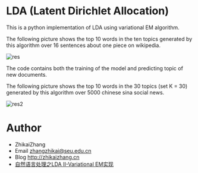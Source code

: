 # LDA (Latent Dirichlet Allocation) 

This is a python implementation of LDA using variational EM algorithm.

The following picture shows the top 10 words in the ten topics generated by this algorithm over 16 sentences about one piece on wikipedia. 

![res](https://github.com/laserwave/LDA-Variational-EM/blob/master/images/lda-variational-em.png)

The code contains both the training of the model and predicting topic of new documents.

The following picture shows the top 10 words in the 30 topics (set K = 30) generated by this algorithm over 5000 chinese sina social news. 

![res2](https://github.com/laserwave/LDA-Variational-EM/blob/master/images/lda-variational-em2.png)

Author
============

 * ZhikaiZhang 
 * Email <zhangzhikai@seu.edu.cn>
 * Blog <http://zhikaizhang.cn>
 * [自然语言处理之LDA II-Variational EM实现](http://zhikaizhang.cn/2016/07/10/%E8%87%AA%E7%84%B6%E8%AF%AD%E8%A8%80%E5%A4%84%E7%90%86%E4%B9%8BLDA%20II-Variational%20EM%E5%AE%9E%E7%8E%B0/)
